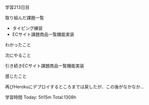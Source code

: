 学習213日目

取り組んだ課題一覧

- タイピング練習
- ECサイト課題商品一覧機能実装

わかったこと

次にやること

引き続きECサイト課題商品一覧機能実装

感じたこと

再びHerokuにデプロイするところまでは戻したが、この後がなかなか…

学習時間 Today: 5h15m Total:1308h